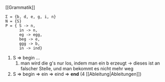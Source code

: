 [[Grammatik]]

```
Σ = {b, d, e, g, i, n}
N = {S}
P = { S -> n,
	  in -> n,
	  eg -> egg,
	  beg -> e,
	  ggg -> b,
	  in -> ind}
```

1. S =>  begin ...
	1. man wird die g's nur los, indem man ein b erzeugt -> dieses ist an falscher Stelle, und man bekommt es nicht mehr weg
2. S => begin => ein => eind => **end** ($4$ [[Ableitung|Ableitungen]])